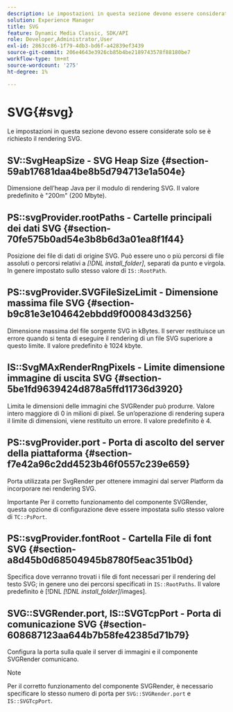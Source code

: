 ```yaml
---
description: Le impostazioni in questa sezione devono essere considerate solo se è richiesto il rendering SVG.
solution: Experience Manager
title: SVG
feature: Dynamic Media Classic, SDK/API
role: Developer,Administrator,User
exl-id: 2863cc86-1f79-4db3-bd6f-a42839ef3439
source-git-commit: 206e4643e3926cb85b4be2189743578f88180be7
workflow-type: tm+mt
source-wordcount: '275'
ht-degree: 1%

---
```


# SVG{#svg}

Le impostazioni in questa sezione devono essere considerate solo se è richiesto il rendering SVG.

## SV::SvgHeapSize - SVG Heap Size {#section-59ab17681daa4be8b5d794713e1a504e}

Dimensione dell’heap Java per il modulo di rendering SVG. Il valore predefinito è &quot;200m&quot; (200 Mbyte).

## PS::svgProvider.rootPaths - Cartelle principali dei dati SVG {#section-70fe575b0ad54e3b8b6d3a01ea8f1f44}

Posizione dei file di dati di origine SVG. Può essere uno o più percorsi di file assoluti o percorsi relativi a *[!DNL install_folder]*, separati da punto e virgola. In genere impostato sullo stesso valore di `IS::RootPath`.

## PS::svgProvider.SVGFileSizeLimit - Dimensione massima file SVG {#section-b9c81e3e104642ebbdd9f000843d3256}

Dimensione massima del file sorgente SVG in kBytes. Il server restituisce un errore quando si tenta di eseguire il rendering di un file SVG superiore a questo limite. Il valore predefinito è 1024 kbyte.

## IS::SvgMAxRenderRngPixels - Limite dimensione immagine di uscita SVG {#section-5be1fd9639424d878a5ffd11736d3920}

Limita le dimensioni delle immagini che SVGRender può produrre. Valore intero maggiore di 0 in milioni di pixel. Se un’operazione di rendering supera il limite di dimensioni, viene restituito un errore. Il valore predefinito è 4.

## PS::svgProvider.port - Porta di ascolto del server della piattaforma {#section-f7e42a96c2dd4523b46f0557c239e659}

Porta utilizzata per SvgRender per ottenere immagini dal server Platform da incorporare nei rendering SVG.

Importante Per il corretto funzionamento del componente SVGRender, questa opzione di configurazione deve essere impostata sullo stesso valore di `TC::PsPort`.

## PS::svgProvider.fontRoot - Cartella File di font SVG {#section-a8d45b0d68504945b8780f5eac351b0d}

Specifica dove verranno trovati i file di font necessari per il rendering del testo SVG; in genere uno dei percorsi specificati in `IS::RootPaths`. Il valore predefinito è [!DNL *[!DNL install_folder]*/images].

## SVG::SVGRender.port, IS::SVGTcpPort - Porta di comunicazione SVG {#section-608687123aa644b7b58fe42385d71b79}

Configura la porta sulla quale il server di immagini e il componente SVGRender comunicano.

>[!NOTE]
>
>Per il corretto funzionamento del componente SVGRender, è necessario specificare lo stesso numero di porta per `SVG::SVGRender.port` e `IS::SVGTcpPort`.
